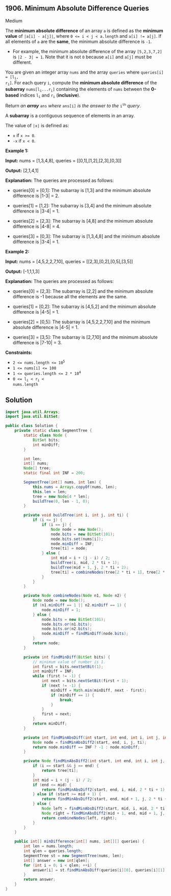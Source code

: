 ## 1906\. Minimum Absolute Difference Queries

Medium

The **minimum absolute difference** of an array `a` is defined as the **minimum value** of `|a[i] - a[j]|`, where `0 <= i < j < a.length` and `a[i] != a[j]`. If all elements of `a` are the **same**, the minimum absolute difference is `-1`.

*   For example, the minimum absolute difference of the array `[5,2,3,7,2]` is `|2 - 3| = 1`. Note that it is not `0` because `a[i]` and `a[j]` must be different.

You are given an integer array `nums` and the array `queries` where <code>queries[i] = [l<sub>i</sub>, r<sub>i</sub>]</code>. For each query `i`, compute the **minimum absolute difference** of the **subarray** <code>nums[l<sub>i</sub>...r<sub>i</sub>]</code> containing the elements of `nums` between the **0-based** indices <code>l<sub>i</sub></code> and <code>r<sub>i</sub></code> (**inclusive**).

Return _an **array**_ `ans` _where_ `ans[i]` _is the answer to the_ <code>i<sup>th</sup></code> _query_.

A **subarray** is a contiguous sequence of elements in an array.

The value of `|x|` is defined as:

*   `x` if `x >= 0`.
*   `-x` if `x < 0`.

**Example 1:**

**Input:** nums = [1,3,4,8], queries = \[\[0,1],[1,2],[2,3],[0,3]]

**Output:** [2,1,4,1]

**Explanation:** The queries are processed as follows: 

- queries[0] = [0,1]: The subarray is [1,3] and the minimum absolute difference is |1-3| = 2. 

- queries[1] = [1,2]: The subarray is [3,4] and the minimum absolute difference is |3-4| = 1. 

- queries[2] = [2,3]: The subarray is [4,8] and the minimum absolute difference is |4-8| = 4. 

- queries[3] = [0,3]: The subarray is [1,3,4,8] and the minimum absolute difference is |3-4| = 1.

**Example 2:**

**Input:** nums = [4,5,2,2,7,10], queries = \[\[2,3],[0,2],[0,5],[3,5]]

**Output:** [-1,1,1,3]

**Explanation:** The queries are processed as follows: 

- queries[0] = [2,3]: The subarray is [2,2] and the minimum absolute difference is -1 because all the elements are the same. 

- queries[1] = [0,2]: The subarray is [4,5,2] and the minimum absolute difference is |4-5| = 1. 

- queries[2] = [0,5]: The subarray is [4,5,2,2,7,10] and the minimum absolute difference is |4-5| = 1. 

- queries[3] = [3,5]: The subarray is [2,7,10] and the minimum absolute difference is |7-10| = 3.

**Constraints:**

*   <code>2 <= nums.length <= 10<sup>5</sup></code>
*   `1 <= nums[i] <= 100`
*   <code>1 <= queries.length <= 2 * 10<sup>4</sup></code>
*   <code>0 <= l<sub>i</sub> < r<sub>i</sub> < nums.length</code>

## Solution

```java
import java.util.Arrays;
import java.util.BitSet;

public class Solution {
    private static class SegmentTree {
        static class Node {
            BitSet bits;
            int minDiff;
        }

        int len;
        int[] nums;
        Node[] tree;
        static final int INF = 200;

        SegmentTree(int[] nums, int len) {
            this.nums = Arrays.copyOf(nums, len);
            this.len = len;
            tree = new Node[4 * len];
            buildTree(0, len - 1, 0);
        }

        private void buildTree(int i, int j, int ti) {
            if (i <= j) {
                if (i == j) {
                    Node node = new Node();
                    node.bits = new BitSet(101);
                    node.bits.set(nums[i]);
                    node.minDiff = INF;
                    tree[ti] = node;
                } else {
                    int mid = i + (j - i) / 2;
                    buildTree(i, mid, 2 * ti + 1);
                    buildTree(mid + 1, j, 2 * ti + 2);
                    tree[ti] = combineNodes(tree[2 * ti + 1], tree[2 * ti + 2]);
                }
            }
        }

        private Node combineNodes(Node n1, Node n2) {
            Node node = new Node();
            if (n1.minDiff == 1 || n2.minDiff == 1) {
                node.minDiff = 1;
            } else {
                node.bits = new BitSet(101);
                node.bits.or(n1.bits);
                node.bits.or(n2.bits);
                node.minDiff = findMinDiff(node.bits);
            }
            return node;
        }

        private int findMinDiff(BitSet bits) {
            // minimum value of number is 1.
            int first = bits.nextSetBit(1);
            int minDiff = INF;
            while (first != -1) {
                int next = bits.nextSetBit(first + 1);
                if (next != -1) {
                    minDiff = Math.min(minDiff, next - first);
                    if (minDiff == 1) {
                        break;
                    }
                }
                first = next;
            }
            return minDiff;
        }

        private int findMinAbsDiff(int start, int end, int i, int j, int ti) {
            Node node = findMinAbsDiff2(start, end, i, j, ti);
            return node.minDiff == INF ? -1 : node.minDiff;
        }

        private Node findMinAbsDiff2(int start, int end, int i, int j, int ti) {
            if (i == start && j == end) {
                return tree[ti];
            }
            int mid = i + (j - i) / 2;
            if (end <= mid) {
                return findMinAbsDiff2(start, end, i, mid, 2 * ti + 1);
            } else if (start >= mid + 1) {
                return findMinAbsDiff2(start, end, mid + 1, j, 2 * ti + 2);
            } else {
                Node left = findMinAbsDiff2(start, mid, i, mid, 2 * ti + 1);
                Node right = findMinAbsDiff2(mid + 1, end, mid + 1, j, 2 * ti + 2);
                return combineNodes(left, right);
            }
        }
    }

    public int[] minDifference(int[] nums, int[][] queries) {
        int len = nums.length;
        int qlen = queries.length;
        SegmentTree st = new SegmentTree(nums, len);
        int[] answer = new int[qlen];
        for (int i = 0; i < qlen; ++i) {
            answer[i] = st.findMinAbsDiff(queries[i][0], queries[i][1], 0, len - 1, 0);
        }
        return answer;
    }
}
```